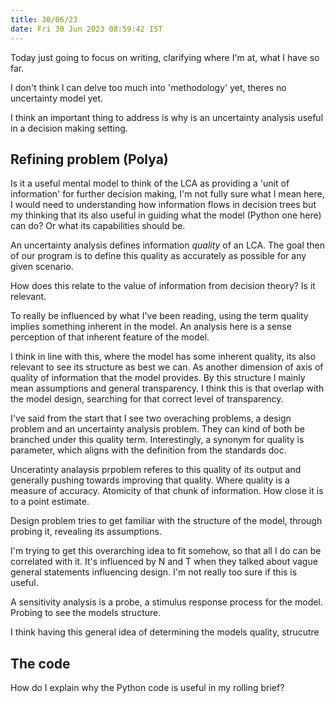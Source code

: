 ```yaml
---
title: 30/06/23
date: Fri 30 Jun 2023 08:59:42 IST
---
```


Today just going to focus on writing, clarifying where I'm at, what I have so far.

I don't think I can delve too much into 'methodology' yet, theres no uncertainty model yet.

I think an important thing to address is why is an uncertainty analysis useful in a decision making setting.

## Refining problem (Polya)

Is it a useful mental model to think of the LCA as providing a 'unit of information' for further decision making, I'm
not fully sure what I mean here, I would need to understanding how information flows in decision trees but my thinking
that its also useful in guiding what the model (Python one here) can do? Or what its capabilities should be.

An uncertainty analysis defines information _quality_ of an LCA. The goal then of our program is to define this quality
as accurately as possible for any given scenario.

How does this relate to the value of information from decision theory? Is it relevant.

To really be influenced by what I've been reading, using the term quality implies something inherent in the model. An
analysis here is a sense perception of that inherent feature of the model.

I think in line with this, where the model has some inherent quality, its also relevant to see its structure as best we
can. As another dimension of axis of quality of information that the model provides. By this structure I mainly mean
assumptions and general transparency. I think this is that overlap with the model design, searching for that correct
level of transparency. 

I've said from the start that I see two overaching problems, a design problem and an uncertainty analysis problem. They
can kind of both be branched under this quality term. Interestingly, a synonym for quality is parameter, which aligns
with the definition from the standards doc.

Unceratinty analaysis prpoblem referes to this quality of its output and generally pushing towards improving that
quality. Where quality is a measure of accuracy. Atomicity of that chunk of information. How close it is to a point
estimate.

Design problem tries to get familiar with the structure of the model, through probing it, revealing its assumptions.

I'm trying to get this overarching idea to fit somehow, so that all I do can be correlated with it. It's influenced by
N and T when they talked about vague general statements influencing design. I'm not really too sure if this is useful.

A sensitivity analysis is a probe, a stimulus response process for the model. Probing to see the models structure.

I think having this general idea of determining the models quality, strucutre

## The code

How do I explain why the Python code is useful in my rolling brief?


